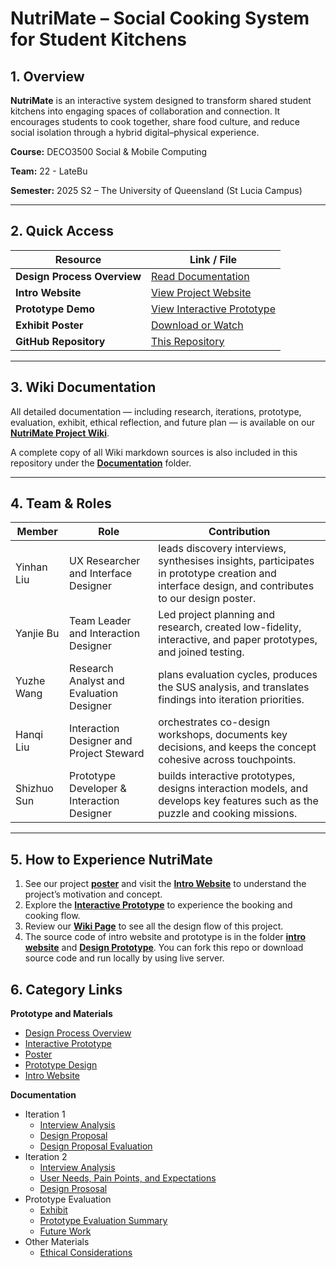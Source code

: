 # NutriMate – Social Cooking System for Student Kitchens

## 1. Overview

**NutriMate** is an interactive system designed to transform shared student kitchens into engaging spaces of collaboration and connection. It encourages students to cook together, share food culture, and reduce social isolation through a hybrid digital–physical experience.

**Course:** DECO3500 Social & Mobile Computing

**Team:** 22 - LateBu

**Semester:** 2025 S2 – The University of Queensland (St Lucia Campus)

---

## 2. Quick Access

| Resource                    | Link / File                                                                        |
| --------------------------- | ---------------------------------------------------------------------------------- |
| **Design Process Overview** | [Read Documentation](Documentation/DesignProcessOverview.md)                    |
| **Intro Website**     | [View Project Website](https://3500introwebsite.netlify.app/)                         |
| **Prototype Demo**    | [View Interactive Prototype](https://3500prototye.netlify.app)                        |
| **Exhibit Poster**    | [Download or Watch](Documentation/prototype_evaluation/Exhibit/3500_poster.svg)       |
| **GitHub Repository** | [This Repository](https://github.com/Richard-WYZ/DECO3500_DesignProject_Team_LateBu) |

---

## 3. Wiki Documentation

All detailed documentation — including research, iterations, prototype, evaluation, exhibit, ethical reflection, and future plan —
is available on our **[NutriMate Project Wiki](https://github.com/Richard-WYZ/DECO3500_DesignProject_Team_LateBu/wiki)**.

A complete copy of all Wiki markdown sources is also included in this repository under the **[Documentation](https://github.com/Richard-WYZ/DECO3500_DesignProject_Team_LateBu/tree/main/Documentation)** folder.

---

## 4. Team & Roles

| Member      | Role                                     | Contribution                                                                                                     |
| ----------- | ---------------------------------------- | ---------------------------------------------------------------------------------------------------------------- |
| Yinhan Liu  | UX Researcher and Interface Designer     | leads discovery interviews, synthesises insights, participates in prototype creation and interface design, and contributes to our design poster.        |
| Yanjie Bu   | Team Leader and Interaction Designer     | Led project planning and research, created low-fidelity, interactive, and paper prototypes, and joined testing. |
| Yuzhe Wang  | Research Analyst and Evaluation Designer | plans evaluation cycles, produces the SUS analysis, and translates findings into iteration priorities.           |
| Hanqi Liu   | Interaction Designer and Project Steward | orchestrates co-design workshops, documents key decisions, and keeps the concept cohesive across touchpoints.    |
| Shizhuo Sun | Prototype Developer & Interaction Designer    | builds interactive prototypes, designs interaction models, and develops key features such as the puzzle and cooking missions.|

---

## 5. How to Experience NutriMate

1. See our project **[poster](Documentation/prototype_evaluation/Exhibit/3500_poster.svg)** and visit the **[Intro Website](https://3500introwebsite.netlify.app/)** to understand the project’s motivation and concept.
2. Explore the **[Interactive Prototype](https://3500prototye.netlify.app)** to experience the booking and cooking flow.
3. Review our **[Wiki Page](https://github.com/Richard-WYZ/DECO3500_DesignProject_Team_LateBu/wiki)** to see all the design flow of this project.
4. The source code of intro website and prototype is in the folder **[intro website](https://github.com/Richard-WYZ/DECO3500_DesignProject_Team_LateBu/tree/main/intro%20website)** and **[Design Prototype](https://github.com/Richard-WYZ/DECO3500_DesignProject_Team_LateBu/tree/main/Design%20Prototype)**. You can fork this repo or download source code and run locally by using live server.

## 6. Category Links

**Prototype and Materials**
- [Design Process Overview](Documentation/DesignProcessOverview.md)
- [Interactive Prototype](https://3500prototye.netlify.app)
- [Poster](Documentation/prototype_evaluation/Exhibit/3500_poster.svg)
- [Prototype Design](Documentation/Iteration2/prototype.md)
- [Intro Website](https://3500introwebsite.netlify.app/)

**Documentation**
- Iteration 1
  - [Interview Analysis](Documentation/Iteration1/Interview_Analysis.md)
  - [Design Proposal](Documentation/Iteration1/Refine_Proposal.md)
  - [Design Proposal Evaluation](Documentation/Iteration1/Design_Proposal_Evaluation.md)
- Iteration 2
  - [Interview Analysis](Documentation/Iteration2/Interview_and_Observation_Findings.md)
  - [User Needs, Pain Points, and Expectations](Documentation/Iteration2/User_Needs_Pain_Point_Expectations.md)
  - [Design Prososal](Documentation/Iteration2/Proposal_V2.md)
- Prototype Evaluation
  - [Exhibit](Documentation/prototype_evaluation/Exhibit.md)
  - [Prototype Evaluation Summary](Documentation/prototype_evaluation/Prototype_Evaluation.md)
  - [Future Work](Documentation/prototype_evaluation/Future_Plan.md)
- Other Materials
  - [Ethical Considerations](/Documentation/DesignProcessOverview.md)
